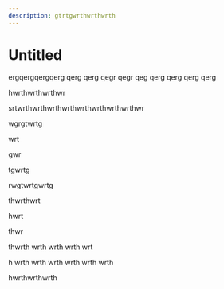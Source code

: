 ```yaml
---
description: gtrtgwrthwrthwrth
---
```


# Untitled

ergqergqergqerg qerg qerg qegr qegr qeg qerg qerg qerg qerg

hwrthwrthwrthwr

srtwrthwrthwrthwrthwrthwrthwrthwrthwr

wgrgtwrtg

wrt

gwr

tgwrtg

rwgtwrtgwrtg







thwrthwrt

hwrt

thwr

thwrth wrth wrth wrth wrt

h wrth wrth wrth wrth wrth wrth

hwrthwrthwrth

